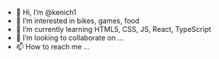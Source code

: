 - 👋 Hi, I’m @kenich1
- 👀 I’m interested in bikes, games, food
- 🌱 I’m currently learning HTML5, CSS, JS, React, TypeScript
- 💞️ I’m looking to collaborate on ...
- 📫 How to reach me ...

<!---
kenich1/kenich1 is a ✨ special ✨ repository because its `README.md` (this file) appears on your GitHub profile.
You can click the Preview link to take a look at your changes.
--->
